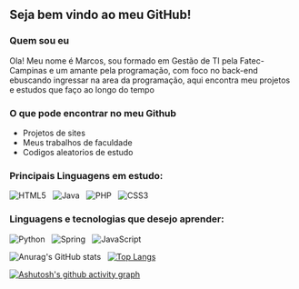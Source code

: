 ## Seja bem vindo ao meu GitHub!

### Quem sou eu

Ola! Meu nome é Marcos, sou formado em Gestão de TI pela Fatec-Campinas e um amante pela programação, com foco no back-end ebuscando ingressar na area da programação, aqui encontra meu projetos e estudos que faço ao longo do tempo

### O que pode encontrar no meu Github

- Projetos de sites
- Meus trabalhos de faculdade
- Codigos aleatorios de estudo

### Principais Linguagens em estudo:

![HTML5](https://img.shields.io/badge/html5-%23E34F26.svg?logo=html5&logoColor=white) &nbsp; ![Java](https://img.shields.io/badge/java-%23ED8B00.svg?logo=java&logoColor=white) &nbsp; ![PHP](https://img.shields.io/badge/php-%23777BB4.svg?logo=php&logoColor=white) &nbsp; ![CSS3](https://img.shields.io/badge/css3-%231572B6.svg?logo=css3&logoColor=white)

### Linguagens e tecnologias que desejo aprender:

![Python](https://img.shields.io/badge/python-3670A0?logo=python&logoColor=ffdd54) &nbsp; ![Spring](https://img.shields.io/badge/spring-%236DB33F.svg?logo=spring&logoColor=white) &nbsp; ![JavaScript](https://img.shields.io/badge/javascript-%23323330.svg?logo=javascript&logoColor=%23F7DF1E)

<!-- [![Anurag's GitHub stats](https://github-readme-stats.vercel.app/api?username=marcos-rts)](https://github.com/anuraghazra/github-readme-stats) -->  
![Anurag's GitHub stats](https://github-readme-stats.vercel.app/api?username=marcos-rts&hide=contribs,prs&show_icons=true&theme=radical) &nbsp; [![Top Langs](https://github-readme-stats.vercel.app/api/top-langs/?username=marcos-rts&hide=scss,sass,typescript&layout=compact&theme=radical)](https://github.com/anuraghazra/github-readme-stats) 

[![Ashutosh's github activity graph](https://github-readme-activity-graph.vercel.app/graph?username=marcos-rts&theme=react-dark	)](https://github.com/ashutosh00710/github-readme-activity-graph)
